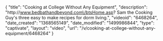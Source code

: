 {
    "title": "Cooking at College Without Any Equipment",
    "description": "http:\/\/www.bedbathandbeyond.com\/btsHome.asp? Sam the Cooking Guy's three easy to make recipes for dorm living.",
    "videoid": "6468264",
    "date_created": "1368565149",
    "date_modified": "1499986844",
    "type": "captivate",
    "layout": "video",
    "url": "\/v\/cooking-at-college-without-any-equipment\/6468264"
}